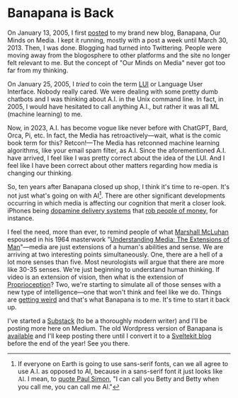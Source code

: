 # Banapana is Back

On January 13, 2005, I first [posted](http://banapana.com/uncategorized/first-post) to my brand new blog, Banapana, Our Minds on Media. I kept it running, mostly with a post a week until March 30, 2013. Then, I was done. Blogging had turned into Twittering. People were moving away from the blogosphere to other platforms and the site no longer felt relevant to me. But the concept of "Our Minds on Media" never got too far from my thinking.

On January 25, 2005, I *tried* to coin the term [LUI](http://banapana.com/its-thinking/the-lui-language-user-interface) or Language User Interface. Nobody really cared. We were dealing with some pretty dumb chatbots and I was thinking about A.I. in the Unix command line. In fact, in 2005, I would have hesitated to call anything A.I., but rather it was all ML (machine learning) to me. 

Now, in 2023, A.I. has become vogue like never before with ChatGPT, Bard, Orca, Pi, etc. In fact, the Media has retroactively—wait, what is the comic book term for this? Retcon!—The Media has retconned machine learning algorithms, like your email spam filter, as A.I. Since the aforementioned A.I. have arrived, I feel like I was pretty correct about the idea of the LUI. And I feel like I have been correct about other matters regarding how media is changing our thinking.

So, ten years after Banapana closed up shop, I think it's time to re-open. It's not just what's going on with AI[^1]. There are other significant developments occurring in which media is affecting our cognition that merit a closer look. iPhones being [dopamine delivery systems](https://www.scientificamerican.com/article/rat-studies-elucidate-the/) that [rob people of money](https://www.nbcnews.com/better/lifestyle/why-mobile-games-are-so-addicting-how-reclaim-your-time-ncna1031266), for instance.

I feel the need, more than ever, to remind people of what [Marshall McLuhan](https://en.wikipedia.org/wiki/Marshall_McLuhan) espoused in his 1964 masterwork "[Understanding Media: The Extensions of Man](https://www.goodreads.com/book/show/126274.Understanding_Media)"—media are just extensions of a human's abilities and sense. We are arriving at two interesting points simultaneously. One, there are a hell of a lot more senses than five. Most neurologists will argue that there are more like 30-35 senses. We're just beginning to understand human thinking. If video is an extension of vision, then what is the extension of [Proprioception](https://en.wikipedia.org/wiki/Proprioception)? Two, we're starting to simulate all of those senses with a new type of intelligence—one that won't think and feel like we do. Things are [getting weird](https://www.youtube.com/watch?v=s1M8scmaWxc) and that's what Banapana is to me. It's time to start it back up.

I've started a [Substack](https://banapana.substack.com) (to be a thoroughly modern writer) and I'll be posting more here on Medium. The old Wordpress version of Banapana is [available](https://banapana.com) and I'll keep posting there until I convert it to a [Sveltekit blog](https://github.com/josh-collinsworth/sveltekit-blog-starter) before the end of the year! See you there.

[^1]: If everyone on Earth is going to use sans-serif fonts, can we all agree to use A.I. as opposed to AI, because in a sans-serif font it just looks like <span style="font-family:serif;">Al</span>. I mean, to [quote Paul Simon](https://www.youtube.com/watch?v=uq-gYOrU8bA), "I can call you Betty and Betty when you call me, you can call me Al."